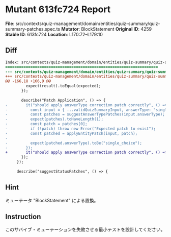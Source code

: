 # Mutant 613fc724 Report

**File**: src/contexts/quiz-management/domain/entities/quiz-summary/quiz-summary-patches.spec.ts
**Mutator**: BlockStatement
**Original ID**: 4259
**Stable ID**: 613fc724
**Location**: L170:72–L179:10

## Diff

```diff
Index: src/contexts/quiz-management/domain/entities/quiz-summary/quiz-summary-patches.spec.ts
===================================================================
--- src/contexts/quiz-management/domain/entities/quiz-summary/quiz-summary-patches.spec.ts	original
+++ src/contexts/quiz-management/domain/entities/quiz-summary/quiz-summary-patches.spec.ts	mutated #4259
@@ -166,18 +166,9 @@
         expect(result).toEqual(expected);
       });
 
       describe("Patch Application", () => {
-        it("should apply answerType correction patch correctly", () => {
-          const input = { ...validQuizSummaryInput, answerType: "single" };
-          const patches = suggestAnswerTypePatches(input.answerType);
-          expect(patches).toHaveLength(1);
-          const patch = patches[0];
-          if (!patch) throw new Error("Expected patch to exist");
-          const patched = applyEntityPatch(input, patch);
-
-          expect(patched.answerType).toBe("single_choice");
-        });
+        it("should apply answerType correction patch correctly", () => {});
       });
     });
 
     describe("suggestStatusPatches", () => {
```

## Hint

ミューテータ "BlockStatement" による置換。

## Instruction

このサバイブ・ミューテーションを失敗させる最小テストを設計してください。
